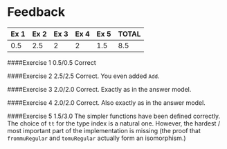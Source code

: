 # Feedback

| Ex 1 | Ex 2 | Ex 3 | Ex 4 | Ex 5 |TOTAL |
|------|------|------|------|------|------|
| 0.5  | 2.5  | 2    | 2    | 1.5  |8.5    |


####Exercise 1
0.5/0.5
Correct

####Exercise 2
2.5/2.5
Correct. You even added ``Add``.

####Exercise 3
2.0/2.0
Correct. Exactly as in the answer model.

####Exercise 4
2.0/2.0
Correct. Also exactly as in the answer model.

####Exercise 5
1.5/3.0
The simpler functions have been defined correctly. The choice of ``tt`` for the type index is a natural one. However, the hardest / most important part of the implementation is missing (the proof that ``frommuRegular`` and ``tomuRegular`` actually form an isomorphism.)

